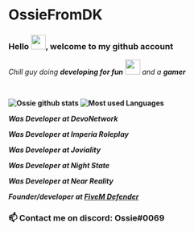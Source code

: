 # OssieFromDK

### Hello <img src="https://github.com/TheDudeThatCode/TheDudeThatCode/blob/master/Assets/Hi.gif" width="29px">, welcome to my github account

<p>
<em>
Chill guy doing <b>developing for fun</b> <img src="https://github.com/TheDudeThatCode/TheDudeThatCode/blob/master/Assets/Developer.gif" width="30px"> and a <b>gamer
</em>  
</p>


<br>


 
 
![Ossie github stats](https://github-readme-stats.vercel.app/api?username=ossiefromdk&show_icons=true&hide_border=true)
![Most used Languages](https://github-readme-stats.vercel.app/api/top-langs/?username=ossiefromdk&amp;layout=compact)

 
<i>Was Developer at DevoNetwork</i>

<i>Was Developer at Imperia Roleplay</i>
 
<i>Was Developer at Joviality</i>

<i>Was Developer at Night State</i>
 
<i>Was Developer at Near Reality</i>
 
<i>Founder/developer at <a href="discord.gg/MJvp3w7d4t" > FiveM Defender </a></i>

### 📫 Contact me on discord: Ossie#0069

<!--
**OssieFromDK/OssieFromDK** is a ✨ _special_ ✨ repository because its `README.md` (this file) appears on your GitHub profile.

Here are some ideas to get you started:

- 🔭 I’m currently working on ...
- 🌱 I’m currently learning ...
- 👯 I’m looking to collaborate on ...
- 🤔 I’m looking for help with ...
- 💬 Ask me about ...
- 📫 How to reach me: ...
- 😄 Pronouns: ...
- ⚡ Fun fact: ...
-->
